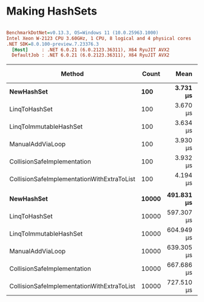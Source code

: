 # Making HashSets

``` ini

BenchmarkDotNet=v0.13.3, OS=Windows 11 (10.0.25963.1000)
Intel Xeon W-2123 CPU 3.60GHz, 1 CPU, 8 logical and 4 physical cores
.NET SDK=8.0.100-preview.7.23376.3
  [Host]     : .NET 6.0.21 (6.0.2123.36311), X64 RyuJIT AVX2
  DefaultJob : .NET 6.0.21 (6.0.2123.36311), X64 RyuJIT AVX2


```
|                                     Method | Count |       Mean |      Error |      StdDev |     Median | Ratio | RatioSD |     Gen0 |     Gen1 |     Gen2 | Allocated | Alloc Ratio |
|------------------------------------------- |------ |-----------:|-----------:|------------:|-----------:|------:|--------:|---------:|---------:|---------:|----------:|------------:|
|                                 **NewHashSet** |   **100** |   **3.731 μs** |  **0.0738 μs** |   **0.1879 μs** |   **3.668 μs** |  **1.00** |    **0.00** |   **0.5302** |        **-** |        **-** |   **2.24 KB** |        **1.00** |
|                              LinqToHashSet |   100 |   3.670 μs |  0.0445 μs |   0.0416 μs |   3.652 μs |  0.98 |    0.06 |   0.5302 |        - |        - |   2.24 KB |        1.00 |
|                     LinqToImmutableHashSet |   100 |   3.634 μs |  0.0530 μs |   0.0443 μs |   3.650 μs |  0.98 |    0.05 |   0.5264 |        - |        - |   2.24 KB |        1.00 |
|                           ManualAddViaLoop |   100 |   3.930 μs |  0.0786 μs |   0.1418 μs |   3.934 μs |  1.06 |    0.05 |   1.7090 |        - |        - |    7.2 KB |        3.21 |
|                CollisionSafeImplementation |   100 |   3.932 μs |  0.0784 μs |   0.0872 μs |   3.907 μs |  1.04 |    0.06 |   1.7242 |        - |        - |   7.29 KB |        3.25 |
| CollisionSafeImplementationWithExtraToList |   100 |   4.194 μs |  0.0850 μs |   0.2410 μs |   4.159 μs |  1.13 |    0.08 |   1.9226 |        - |        - |   8.13 KB |        3.62 |
|                                            |       |            |            |             |            |       |         |          |          |          |           |             |
|                                 **NewHashSet** | **10000** | **491.831 μs** | **17.8632 μs** |  **52.1077 μs** | **478.767 μs** |  **1.00** |    **0.00** |  **49.8047** |  **49.8047** |  **49.8047** | **197.49 KB** |        **1.00** |
|                              LinqToHashSet | 10000 | 597.307 μs | 34.6532 μs | 102.1756 μs | 621.351 μs |  1.22 |    0.22 |  49.8047 |  49.8047 |  49.8047 | 197.49 KB |        1.00 |
|                     LinqToImmutableHashSet | 10000 | 604.949 μs | 28.8739 μs |  85.1354 μs | 639.448 μs |  1.25 |    0.22 |  49.8047 |  49.8047 |  49.8047 | 197.49 KB |        1.00 |
|                           ManualAddViaLoop | 10000 | 639.305 μs | 15.8947 μs |  46.3655 μs | 631.643 μs |  1.31 |    0.13 | 124.0234 | 124.0234 | 124.0234 | 657.31 KB |        3.33 |
|                CollisionSafeImplementation | 10000 | 667.686 μs | 24.4047 μs |  71.9578 μs | 668.375 μs |  1.37 |    0.18 | 124.0234 | 124.0234 | 124.0234 |  657.4 KB |        3.33 |
| CollisionSafeImplementationWithExtraToList | 10000 | 727.510 μs | 38.1876 μs | 112.5970 μs | 685.924 μs |  1.49 |    0.29 | 124.0234 | 124.0234 | 124.0234 | 735.58 KB |        3.72 |
